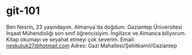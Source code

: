 # git-101
Ben Nesrin,
23 yaşındayım.
Almanya'da doğdum.
Gaziantep Üniversitesi İnşaat Mühendisliği son sınıf öğrencisiyim.
İngilizce ve Almanca biliyorum.
Kitap okumayı ve seyahat etmeyi çok severim.
Email: neskutuk27@hotmail.com
Adres: Gazi Mahallesi/Şehitkamil/Gaziantep

